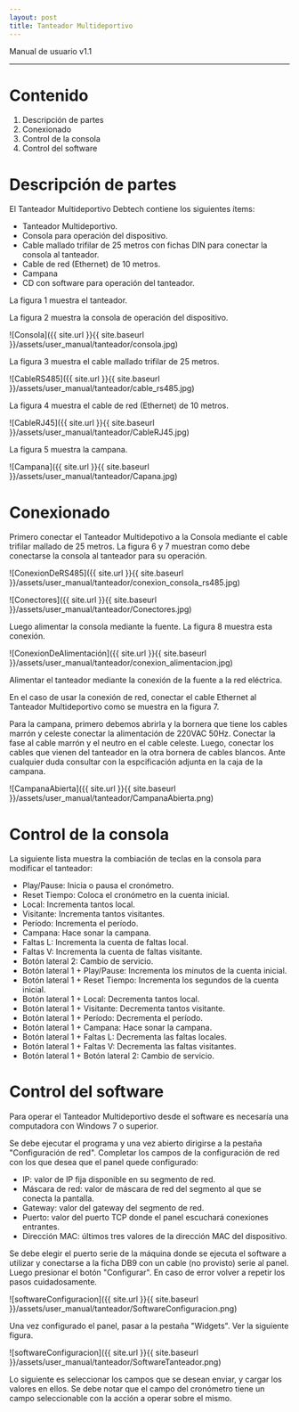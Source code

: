 ```yaml
---
layout: post
title: Tanteador Multideportivo
---
```


Manual de usuario v1.1

---

# Contenido

 1. Descripción de partes
 2. Conexionado
 3. Control de la consola
 4. Control del software

# Descripción de partes

El Tanteador Multideportivo Debtech contiene los siguientes ítems:

 * Tanteador Multideportivo.
 * Consola para operación del dispositivo.
 * Cable mallado trifilar de 25 metros con fichas DIN para conectar la consola al tanteador.
 * Cable de red (Ethernet) de 10 metros.
 * Campana
 * CD con software para operación del tanteador.

La figura 1 muestra el tanteador.

La figura 2 muestra la consola de operación del dispositivo.

![Consola]({{ site.url }}{{ site.baseurl }}/assets/user_manual/tanteador/consola.jpg)

La figura 3 muestra el cable mallado trifilar de 25 metros.

![CableRS485]({{ site.url }}{{ site.baseurl }}/assets/user_manual/tanteador/cable_rs485.jpg)

La figura 4 muestra el cable de red (Ethernet) de 10 metros.

![CableRJ45]({{ site.url }}{{ site.baseurl }}/assets/user_manual/tanteador/CableRJ45.jpg)

La figura 5 muestra la campana.

![Campana]({{ site.url }}{{ site.baseurl }}/assets/user_manual/tanteador/Capana.jpg)

# Conexionado

Primero conectar el Tanteador Multidepotivo a la Consola mediante el cable trifilar mallado de 25 metros. 
La figura 6 y 7 muestran como debe conectarse la consola al tanteador para su operación.

![ConexionDeRS485]({{ site.url }}{{ site.baseurl }}/assets/user_manual/tanteador/conexion_consola_rs485.jpg)

![Conectores]({{ site.url }}{{ site.baseurl }}/assets/user_manual/tanteador/Conectores.jpg)

Luego alimentar la consola mediante la fuente. La figura 8 muestra esta conexión.

![ConexionDeAlimentación]({{ site.url }}{{ site.baseurl }}/assets/user_manual/tanteador/conexion_alimentacion.jpg)

Alimentar el tanteador mediante la conexión de la fuente a la red eléctrica.

En el caso de usar la conexión de red, conectar el cable Ethernet al Tanteador Multideportivo como se muestra en la figura 7.

Para la campana, primero debemos abrirla y la bornera que tiene los cables marrón y celeste conectar la alimentación de 220VAC 50Hz. Conectar la fase al cable marrón y el neutro en el cable celeste. Luego, conectar los cables que vienen del tanteador en la otra bornera de cables blancos. Ante cualquier duda consultar con la espcificación adjunta en la caja de la campana.

![CampanaAbierta]({{ site.url }}{{ site.baseurl }}/assets/user_manual/tanteador/CampanaAbierta.png)

# Control de la consola

La siguiente lista muestra la combiación de teclas en la consola para modificar el tanteador:

 * Play/Pause: Inicia o pausa el cronómetro.
 * Reset Tiempo: Coloca el cronómetro en la cuenta inicial.
 * Local: Incrementa tantos local.
 * Visitante: Incrementa tantos visitantes.
 * Período: Incrementa el período.
 * Campana: Hace sonar la campana.
 * Faltas L: Incrementa la cuenta de faltas local.
 * Faltas V: Incrementa la cuenta de faltas visitante.
 * Botón lateral 2: Cambio de servicio.
 * Botón lateral 1 + Play/Pause: Incrementa los minutos de la cuenta inicial.
 * Botón lateral 1 + Reset Tiempo:  Incrementa los segundos de la cuenta inicial.
 * Botón lateral 1 + Local: Decrementa tantos local.
 * Botón lateral 1 + Visitante: Decrementa tantos visitante.
 * Botón lateral 1 + Período: Decrementa el período.
 * Botón lateral 1 + Campana: Hace sonar la campana.
 * Botón lateral 1 + Faltas L: Decrementa las faltas locales.
 * Botón lateral 1 + Faltas V: Decrementa las faltas visitantes.
 * Botón lateral 1 + Botón lateral 2: Cambio de servicio.

# Control del software

Para operar el Tanteador Multideportivo desde el software es necesaría una 
computadora con Windows 7 o superior.

Se debe ejecutar el programa y una vez abierto dirigirse a la pestaña "Configuración de red". 
Completar los campos de la configuración de red con los que desea que el panel quede configurado:

 * IP: valor de IP fija disponible en su segmento de red.
 * Máscara de red: valor de máscara de red del segmento al que se conecta la pantalla.
 * Gateway: valor del gateway del segmento de red.
 * Puerto: valor del puerto TCP donde el panel escuchará conexiones entrantes.
 * Dirección MAC: últimos tres valores de la dirección MAC del dispositivo.

Se debe elegir el puerto serie de la máquina donde se ejecuta el software a utilizar y 
conectarse a la ficha DB9 con un cable (no provisto) serie al panel. Luego presionar el botón 
"Configurar". En caso de error volver a repetir los pasos cuidadosamente.

![softwareConfiguracion]({{ site.url }}{{ site.baseurl }}/assets/user_manual/tanteador/SoftwareConfiguracion.png)

Una vez configurado el panel, pasar a la pestaña "Widgets". Ver la siguiente figura.

![softwareConfiguracion]({{ site.url }}{{ site.baseurl }}/assets/user_manual/tanteador/SoftwareTanteador.png)

Lo siguiente es seleccionar los campos que se desean enviar, y cargar los valores en ellos.
Se debe notar que el campo del cronómetro tiene un campo seleccionable con la acción a 
operar sobre el mismo.








